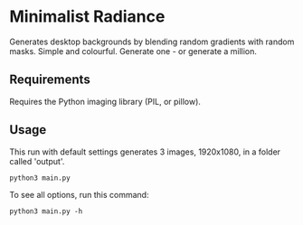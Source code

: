 # Minimalist Radiance

Generates desktop backgrounds by blending random gradients with random masks. Simple and colourful. Generate one - or generate a million.

## Requirements

Requires the Python imaging library (PIL, or pillow).

## Usage

This run with default settings generates 3 images, 1920x1080, in a folder called 'output'.

	python3 main.py

To see all options, run this command:

	python3 main.py -h
